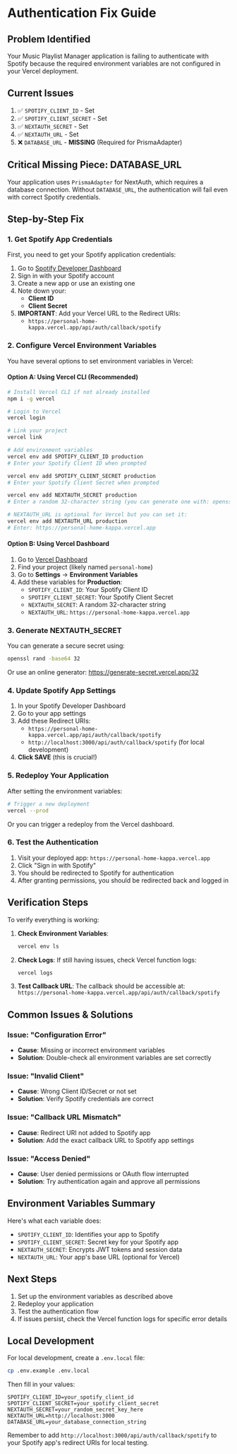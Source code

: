 # Authentication Fix Guide

## Problem Identified
Your Music Playlist Manager application is failing to authenticate with Spotify because the required environment variables are not configured in your Vercel deployment.

## Current Issues
1. ✅ `SPOTIFY_CLIENT_ID` - Set
2. ✅ `SPOTIFY_CLIENT_SECRET` - Set  
3. ✅ `NEXTAUTH_SECRET` - Set
4. ✅ `NEXTAUTH_URL` - Set
5. ❌ `DATABASE_URL` - **MISSING** (Required for PrismaAdapter)

## Critical Missing Piece: DATABASE_URL

Your application uses `PrismaAdapter` for NextAuth, which requires a database connection. Without `DATABASE_URL`, the authentication will fail even with correct Spotify credentials.

## Step-by-Step Fix

### 1. Get Spotify App Credentials

First, you need to get your Spotify application credentials:

1. Go to [Spotify Developer Dashboard](https://developer.spotify.com/dashboard)
2. Sign in with your Spotify account
3. Create a new app or use an existing one
4. Note down your:
   - **Client ID**
   - **Client Secret**
5. **IMPORTANT**: Add your Vercel URL to the Redirect URIs:
   - `https://personal-home-kappa.vercel.app/api/auth/callback/spotify`

### 2. Configure Vercel Environment Variables

You have several options to set environment variables in Vercel:

#### Option A: Using Vercel CLI (Recommended)
```bash
# Install Vercel CLI if not already installed
npm i -g vercel

# Login to Vercel
vercel login

# Link your project
vercel link

# Add environment variables
vercel env add SPOTIFY_CLIENT_ID production
# Enter your Spotify Client ID when prompted

vercel env add SPOTIFY_CLIENT_SECRET production  
# Enter your Spotify Client Secret when prompted

vercel env add NEXTAUTH_SECRET production
# Enter a random 32-character string (you can generate one with: openssl rand -base64 32)

# NEXTAUTH_URL is optional for Vercel but you can set it:
vercel env add NEXTAUTH_URL production
# Enter: https://personal-home-kappa.vercel.app
```

#### Option B: Using Vercel Dashboard
1. Go to [Vercel Dashboard](https://vercel.com/dashboard)
2. Find your project (likely named `personal-home`)
3. Go to **Settings** → **Environment Variables**
4. Add these variables for **Production**:
   - `SPOTIFY_CLIENT_ID`: Your Spotify Client ID
   - `SPOTIFY_CLIENT_SECRET`: Your Spotify Client Secret  
   - `NEXTAUTH_SECRET`: A random 32-character string
   - `NEXTAUTH_URL`: `https://personal-home-kappa.vercel.app`

### 3. Generate NEXTAUTH_SECRET

You can generate a secure secret using:
```bash
openssl rand -base64 32
```

Or use an online generator: https://generate-secret.vercel.app/32

### 4. Update Spotify App Settings

1. In your Spotify Developer Dashboard
2. Go to your app settings
3. Add these Redirect URIs:
   - `https://personal-home-kappa.vercel.app/api/auth/callback/spotify`
   - `http://localhost:3000/api/auth/callback/spotify` (for local development)
4. **Click SAVE** (this is crucial!)

### 5. Redeploy Your Application

After setting the environment variables:

```bash
# Trigger a new deployment
vercel --prod
```

Or you can trigger a redeploy from the Vercel dashboard.

### 6. Test the Authentication

1. Visit your deployed app: `https://personal-home-kappa.vercel.app`
2. Click "Sign in with Spotify"
3. You should be redirected to Spotify for authentication
4. After granting permissions, you should be redirected back and logged in

## Verification Steps

To verify everything is working:

1. **Check Environment Variables**: 
   ```bash
   vercel env ls
   ```

2. **Check Logs**: If still having issues, check Vercel function logs:
   ```bash
   vercel logs
   ```

3. **Test Callback URL**: The callback should be accessible at:
   `https://personal-home-kappa.vercel.app/api/auth/callback/spotify`

## Common Issues & Solutions

### Issue: "Configuration Error"
- **Cause**: Missing or incorrect environment variables
- **Solution**: Double-check all environment variables are set correctly

### Issue: "Invalid Client" 
- **Cause**: Wrong Client ID/Secret or not set
- **Solution**: Verify Spotify credentials are correct

### Issue: "Callback URL Mismatch"
- **Cause**: Redirect URI not added to Spotify app
- **Solution**: Add the exact callback URL to Spotify app settings

### Issue: "Access Denied"
- **Cause**: User denied permissions or OAuth flow interrupted
- **Solution**: Try authentication again and approve all permissions

## Environment Variables Summary

Here's what each variable does:

- `SPOTIFY_CLIENT_ID`: Identifies your app to Spotify
- `SPOTIFY_CLIENT_SECRET`: Secret key for your Spotify app
- `NEXTAUTH_SECRET`: Encrypts JWT tokens and session data
- `NEXTAUTH_URL`: Your app's base URL (optional for Vercel)

## Next Steps

1. Set up the environment variables as described above
2. Redeploy your application
3. Test the authentication flow
4. If issues persist, check the Vercel function logs for specific error details

## Local Development

For local development, create a `.env.local` file:

```bash
cp .env.example .env.local
```

Then fill in your values:
```
SPOTIFY_CLIENT_ID=your_spotify_client_id
SPOTIFY_CLIENT_SECRET=your_spotify_client_secret
NEXTAUTH_SECRET=your_random_secret_key_here
NEXTAUTH_URL=http://localhost:3000
DATABASE_URL=your_database_connection_string
```

Remember to add `http://localhost:3000/api/auth/callback/spotify` to your Spotify app's redirect URIs for local testing.